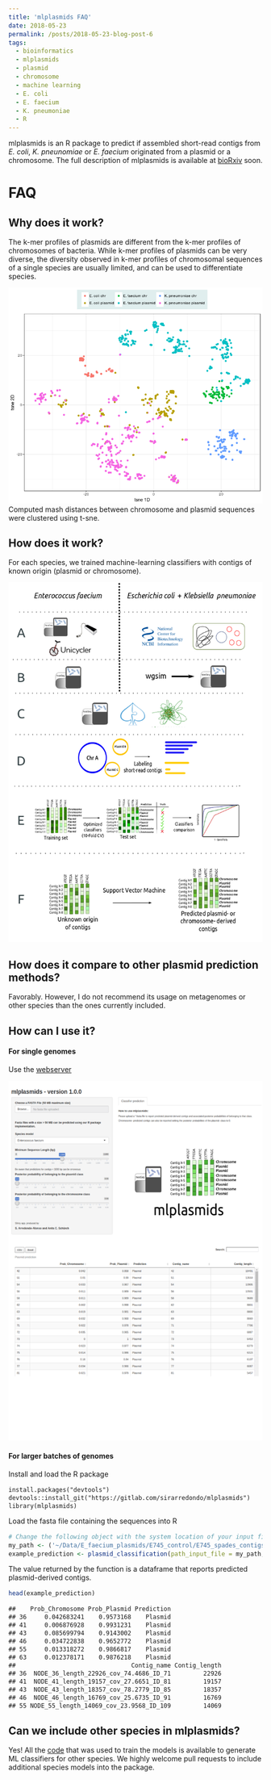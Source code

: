 ```yaml
---
title: 'mlplasmids FAQ'
date: 2018-05-23
permalink: /posts/2018-05-23-blog-post-6
tags:
  - bioinformatics
  - mlplasmids
  - plasmid
  - chromosome
  - machine learning
  - E. coli
  - E. faecium
  - K. pneumoniae
  - R
---
```


mlplasmids is an R package to predict if assembled short-read contigs from *E. coli*, *K. pneunomiae* or *E. faecium* originated 
from a plasmid or a chromosome. The full description of mlplasmids is available at [bioRxiv]() soon.

# FAQ

## Why does it work?

The k-mer profiles of plasmids are different from the k-mer profiles of chromosomes of bacteria. 
While k-mer profiles of plasmids can be very diverse, the diversity observed in k-mer profiles of chromosomal sequences of a single 
species are usually limited, and can be used to differentiate species.

![Mash Distances](../images/SFigure1.gif)
Computed mash distances between chromosome and plasmid sequences were clustered using t-sne. 

## How does it work?

For each species, we trained machine-learning classifiers with contigs of known origin (plasmid or chromosome).

![Mash Distances](../images/Figure1.png)


## How does it compare to other plasmid prediction methods?

Favorably. However, I do not recommend its usage on metagenomes or other species than the ones currently included.


## How can I use it?

#### For single genomes
Use the [webserver](https://sarredondo.shinyapps.io/mlplasmids)



![The webserver](../images/Figure6.png)

#### For larger batches of genomes

Install and load the R package
```
install.packages("devtools")
devtools::install_git("https://gitlab.com/sirarredondo/mlplasmids")
library(mlplasmids)
```
Load the fasta file containing the sequences into R

``` r
# Change the following object with the system location of your input file
my_path <- ('~/Data/E_faecium_plasmids/E745_control/E745_spades_contigs.fasta')
example_prediction <- plasmid_classification(path_input_file = my_path, species = 'Enterococcus faecium')
```

The value returned by the function is a dataframe that reports predicted plasmid-derived contigs.

``` r
head(example_prediction)
```

    ##    Prob_Chromosome Prob_Plasmid Prediction
    ## 36     0.042683241    0.9573168    Plasmid
    ## 41     0.006876928    0.9931231    Plasmid
    ## 43     0.085699794    0.9143002    Plasmid
    ## 46     0.034722838    0.9652772    Plasmid
    ## 55     0.013318272    0.9866817    Plasmid
    ## 63     0.012378171    0.9876218    Plasmid
    ##                                Contig_name Contig_length
    ## 36  NODE_36_length_22926_cov_74.4686_ID_71         22926
    ## 41  NODE_41_length_19157_cov_27.6651_ID_81         19157
    ## 43  NODE_43_length_18357_cov_78.2779_ID_85         18357
    ## 46  NODE_46_length_16769_cov_25.6735_ID_91         16769
    ## 55 NODE_55_length_14069_cov_23.9568_ID_109         14069


## Can we include other species in mlplasmids?

Yes! All the [code](https://gitlab.com/sirarredondo/analysis_mlplasmids) that was used to train the models is available to generate ML classifiers for other species.
We highly welcome pull requests to include additional species models into the package.
